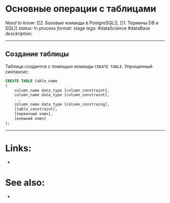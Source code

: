 # Основные операции с таблицами
*Need to know:* [[2. Базовые команды в PostgreSQL]], [[1. Термины DB и SQL]]
*status:* In process
*format:* stage
*tegs:* #dataScience #dataBase
*desckription:*

---
## Создание таблицы
Таблица создается с помощью команды `CREATE TABLE`. Упрощенный синтаксис:
```sql
CREATE TABLE table_name
(
	column_name data_type [column_constraint],
	column_name data_type [column_constraint],
	...
	column_name data_type [column_constraing],
	[table_constraint],
	[первичный ключ],
	[внешний ключ]
);
```

---

# Links:
- 

# See also:
- 